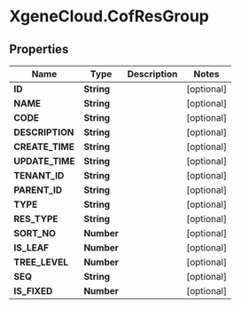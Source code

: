 # XgeneCloud.CofResGroup

## Properties
Name | Type | Description | Notes
------------ | ------------- | ------------- | -------------
**ID** | **String** |  | [optional] 
**NAME** | **String** |  | [optional] 
**CODE** | **String** |  | [optional] 
**DESCRIPTION** | **String** |  | [optional] 
**CREATE_TIME** | **String** |  | [optional] 
**UPDATE_TIME** | **String** |  | [optional] 
**TENANT_ID** | **String** |  | [optional] 
**PARENT_ID** | **String** |  | [optional] 
**TYPE** | **String** |  | [optional] 
**RES_TYPE** | **String** |  | [optional] 
**SORT_NO** | **Number** |  | [optional] 
**IS_LEAF** | **Number** |  | [optional] 
**TREE_LEVEL** | **Number** |  | [optional] 
**SEQ** | **String** |  | [optional] 
**IS_FIXED** | **Number** |  | [optional] 


